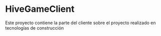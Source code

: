 # HiveGameClient
Este proyecto contiene la parte del cliente sobre el proyecto realizado en tecnologías de construcción

